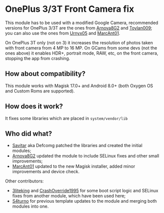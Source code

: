 # OnePlus 3/3T Front Camera fix

This module has to be used with a modified Google Camera, recommended versions for OnePlus 3/3T are the ones from [Arnova8G2](https://www.celsoazevedo.com/files/android/google-camera/dev-arnova8G2/) and [Toylan009](https://www.celsoazevedo.com/files/android/google-camera/dev-tolyan009/); you can also use the ones from [Urnyx05](https://www.celsoazevedo.com/files/android/google-camera/dev-urnyx05/) and [MarcAnt01](https://www.celsoazevedo.com/files/android/google-camera/dev-marcant01/).

On OnePlus 3T only (not on 3) it increases the resolution of photos taken with front camera from 4 MP to 16 MP.
On GCams from some devs (not the ones above) it enables HDR+, portrait mode, RAW, etc, on the front camera, stopping the app from crashing.

## How about compatibility?

This module works with Magisk 17.0+ and Android 8.0+ (both Oxygen OS and Custom Roms are supported).

## How does it work?

It fixes some libraries which are placed in ``` system/vendor/lib ```

## Who did what?

- [Savitar](https://forum.xda-developers.com/member.php?u=377973) aka Defcomg patched the libraries and created the initial modules;
- [Arnova8G2](https://forum.xda-developers.com/member.php?u=4860033) updated the module to include SELinux fixes and other small improvements;
- [MarcAnt01](https://forum.xda-developers.com/member.php?u=9262827) updated to the new Magisk installer, added minor improvements and device check.

Other contributors:
- [3liteking](https://forum.xda-developers.com/member.php?u=7606633) and [CrashOverride1995](https://forum.xda-developers.com/member.php?u=4691396) for some boot script logic and SELinux fixes from another module, which have been used here;
- [S4turno](https://forum.xda-developers.com/member.php?u=4487956) for previous template updates to the module and merging both modules into one.
